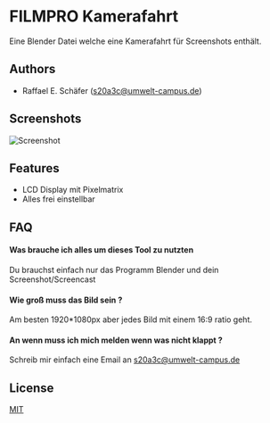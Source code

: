 
# FILMPRO Kamerafahrt

Eine Blender Datei welche eine Kamerafahrt für Screenshots enthält.


## Authors

- Raffael E. Schäfer (s20a3c@umwelt-campus.de)

  
## Screenshots

![Screenshot](https://via.placeholder.com/468x300?text=App+Screenshot+Here)

  
## Features

- LCD Display mit Pixelmatrix
- Alles frei einstellbar

  
## FAQ

#### Was brauche ich alles um dieses Tool zu nutzten

Du brauchst einfach nur das Programm Blender und dein Screenshot/Screencast

#### Wie groß muss das Bild sein ? 

Am besten 1920*1080px aber jedes Bild mit einem 16:9 ratio geht.

#### An wenn muss ich mich melden wenn was nicht klappt ?

Schreib mir einfach eine Email an s20a3c@umwelt-campus.de

  
## License

[MIT](https://choosealicense.com/licenses/mit/)

  
